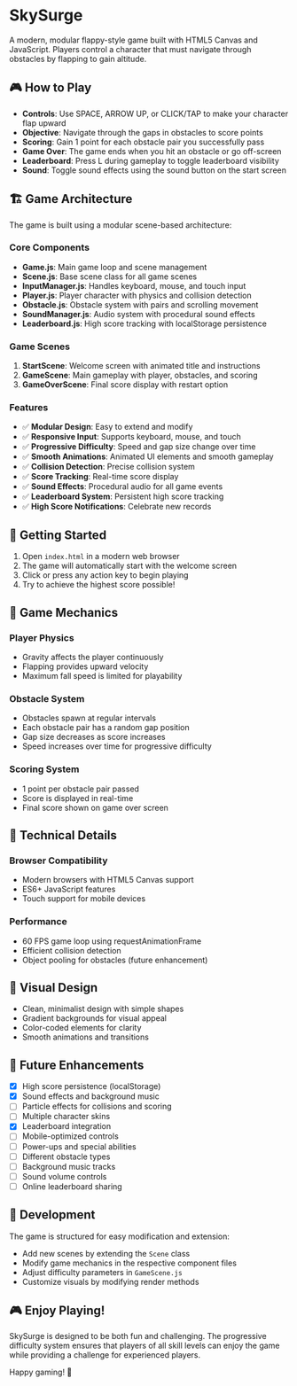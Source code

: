# SkySurge

A modern, modular flappy-style game built with HTML5 Canvas and JavaScript. Players control a character that must navigate through obstacles by flapping to gain altitude.

## 🎮 How to Play

- **Controls**: Use SPACE, ARROW UP, or CLICK/TAP to make your character flap upward
- **Objective**: Navigate through the gaps in obstacles to score points
- **Scoring**: Gain 1 point for each obstacle pair you successfully pass
- **Game Over**: The game ends when you hit an obstacle or go off-screen
- **Leaderboard**: Press L during gameplay to toggle leaderboard visibility
- **Sound**: Toggle sound effects using the sound button on the start screen

## 🏗️ Game Architecture

The game is built using a modular scene-based architecture:

### Core Components

- **Game.js**: Main game loop and scene management
- **Scene.js**: Base scene class for all game scenes
- **InputManager.js**: Handles keyboard, mouse, and touch input
- **Player.js**: Player character with physics and collision detection
- **Obstacle.js**: Obstacle system with pairs and scrolling movement
- **SoundManager.js**: Audio system with procedural sound effects
- **Leaderboard.js**: High score tracking with localStorage persistence

### Game Scenes

1. **StartScene**: Welcome screen with animated title and instructions
2. **GameScene**: Main gameplay with player, obstacles, and scoring
3. **GameOverScene**: Final score display with restart option

### Features

- ✅ **Modular Design**: Easy to extend and modify
- ✅ **Responsive Input**: Supports keyboard, mouse, and touch
- ✅ **Progressive Difficulty**: Speed and gap size change over time
- ✅ **Smooth Animations**: Animated UI elements and smooth gameplay
- ✅ **Collision Detection**: Precise collision system
- ✅ **Score Tracking**: Real-time score display
- ✅ **Sound Effects**: Procedural audio for all game events
- ✅ **Leaderboard System**: Persistent high score tracking
- ✅ **High Score Notifications**: Celebrate new records

## 🚀 Getting Started

1. Open `index.html` in a modern web browser
2. The game will automatically start with the welcome screen
3. Click or press any action key to begin playing
4. Try to achieve the highest score possible!

## 🎯 Game Mechanics

### Player Physics
- Gravity affects the player continuously
- Flapping provides upward velocity
- Maximum fall speed is limited for playability

### Obstacle System
- Obstacles spawn at regular intervals
- Each obstacle pair has a random gap position
- Gap size decreases as score increases
- Speed increases over time for progressive difficulty

### Scoring System
- 1 point per obstacle pair passed
- Score is displayed in real-time
- Final score shown on game over screen

## 🔧 Technical Details

### Browser Compatibility
- Modern browsers with HTML5 Canvas support
- ES6+ JavaScript features
- Touch support for mobile devices

### Performance
- 60 FPS game loop using requestAnimationFrame
- Efficient collision detection
- Object pooling for obstacles (future enhancement)

## 🎨 Visual Design

- Clean, minimalist design with simple shapes
- Gradient backgrounds for visual appeal
- Color-coded elements for clarity
- Smooth animations and transitions

## 🔮 Future Enhancements

- [x] High score persistence (localStorage)
- [x] Sound effects and background music
- [ ] Particle effects for collisions and scoring
- [ ] Multiple character skins
- [x] Leaderboard integration
- [ ] Mobile-optimized controls
- [ ] Power-ups and special abilities
- [ ] Different obstacle types
- [ ] Background music tracks
- [ ] Sound volume controls
- [ ] Online leaderboard sharing

## 📝 Development

The game is structured for easy modification and extension:

- Add new scenes by extending the `Scene` class
- Modify game mechanics in the respective component files
- Adjust difficulty parameters in `GameScene.js`
- Customize visuals by modifying render methods

## 🎮 Enjoy Playing!

SkySurge is designed to be both fun and challenging. The progressive difficulty system ensures that players of all skill levels can enjoy the game while providing a challenge for experienced players.

Happy gaming! 🚀 
